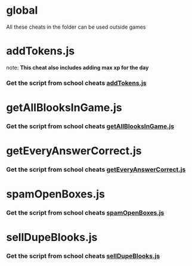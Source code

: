 # global

All these cheats in the folder can be used outside games

# addTokens.js

note: **This cheat also includes adding max xp for the day**

### Get the script from school cheats [addTokens.js](https://schoolcheats.net/blooket/)

# getAllBlooksInGame.js

### Get the script from school cheats [getAllBlooksInGame.js](https://schoolcheats.net/blooket/)

# getEveryAnswerCorrect.js

### Get the script from school cheats [getEveryAnswerCorrect.js](https://schoolcheats.net/blooket/)

# spamOpenBoxes.js

### Get the script from school cheats [spamOpenBoxes.js](https://schoolcheats.net/blooket/)

# sellDupeBlooks.js

### Get the script from school cheats [sellDupeBlooks.js](https://schoolcheats.net/blooket/)
